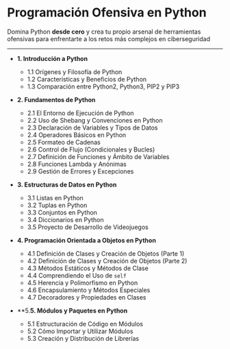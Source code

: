# Programación Ofensiva en Python

Domina Python **desde cero** y crea tu propio arsenal de herramientas ofensivas para enfrentarte a los retos más complejos en ciberseguridad

---
- **1. Introducción a Python**
    
    - 1.1 Orígenes y Filosofía de Python
    - 1.2 Características y Beneficios de Python
    - 1.3 Comparación entre Python2, Python3, PIP2 y PIP3
- **2. Fundamentos de Python**
    
    - 2.1 El Entorno de Ejecución de Python
    - 2.2 Uso de Shebang y Convenciones en Python
    - 2.3 Declaración de Variables y Tipos de Datos
    - 2.4 Operadores Básicos en Python
    - 2.5 Formateo de Cadenas
    - 2.6 Control de Flujo (Condicionales y Bucles)
    - 2.7 Definición de Funciones y Ámbito de Variables
    - 2.8 Funciones Lambda y Anónimas
    - 2.9 Gestión de Errores y Excepciones
- **3. Estructuras de Datos en Python**
    
    - 3.1 Listas en Python
    - 3.2 Tuplas en Python
    - 3.3 Conjuntos en Python
    - 3.4 Diccionarios en Python
    - 3.5 Proyecto de Desarrollo de Videojuegos
- **4. Programación Orientada a Objetos en Python**
	- 4.1 Definición de Clases y Creación de Objetos (Parte 1)
	- 4.2 Definición de Clases y Creación de Objetos (Parte 2)
	- 4.3 Métodos Estáticos y Métodos de Clase
	- 4.4 Comprendiendo el Uso de `self`
	- 4.5 Herencia y Polimorfismo en Python
	- 4.6 Encapsulamiento y Métodos Especiales
	- 4.7 Decoradores y Propiedades en Clases
- **5.**5. Módulos y Paquetes en Python**
	- 5.1 Estructuración de Código en Módulos
	- 5.2 Cómo Importar y Utilizar Módulos
	- 5.3 Creación y Distribución de Librerías